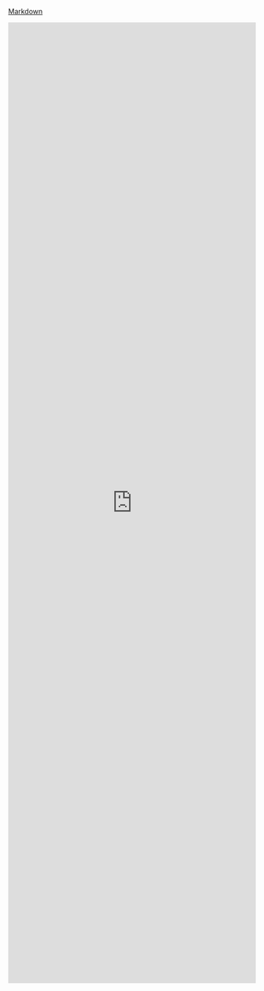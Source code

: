 [Markdown][1]

[1]: markdown-cheatsheet-online.pdf


<embed src="https://guides.github.com/pdfs/markdown-cheatsheet-online.pdf" width="100%" height="50%" type='application/pdf'>
